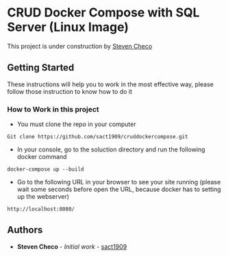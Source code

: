 # CRUD Docker Compose with SQL Server (Linux Image)

This project is under construction by <a href='https://checox.com'>Steven Checo</a>

## Getting Started

These instructions will help you to work in the most effective way, please follow those instruction to know how to do it

### How to Work in this project

* You must clone the repo in your computer

```
Git clone https://github.com/sact1909/cruddockercompose.git
```

* In your console, go to the soluction directory and run the following docker command

```
docker-compose up --build
```

* Go to the following URL in your browser to see your site running (please wait some seconds before open the URL, because docker has to setting up the webserver)

```
http://localhost:8080/
```


## Authors

* **Steven Checo** - *Initial work* - [sact1909](https://github.com/sact1909)